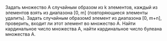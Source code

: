 Задать множество А случайным образом из k элементов, каждый из элементов взять из диапазона [0, m] (повторяющиеся элементы удалить).
Задать случайным образомd элемент из диапазона [0, m+n], проверить, входит ли этот элемент во множество А.
Найти кардинальное число множества А, найти кардинальное число булеана множества А.
